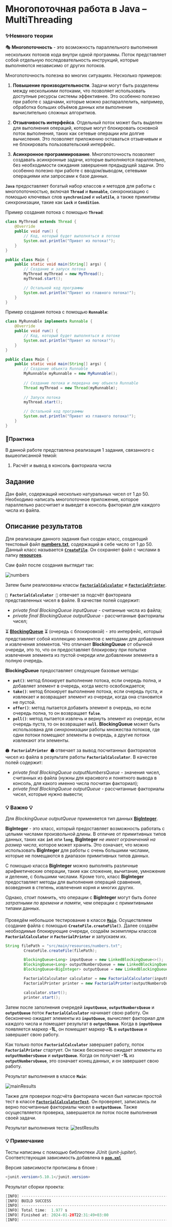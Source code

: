 
# Многопоточная работа в Java – MultiThreading

### ✨Немного теории

🎭 **Многопоточность** - это возможность параллельного выполнения нескольких потоков кода внутри одной программы. Поток представляет собой отдельную последовательность инструкций, которые выполняются независимо от других потоков.

Многопоточность полезна во многих ситуациях. Несколько примеров:

1. **Повышение производительности**. Задачи могут быть разделены между несколькими потоками, что позволяет использовать доступные ресурсы системы эффективнее. Это особенно полезно при работе с задачами, которые можно распараллелить, например, обработка больших объёмов данных или выполнение вычислительно сложных алгоритмов.

2. **Отзывчивость интерфейса**. Отдельный поток может быть выделен для выполнения операций, которые могут блокировать основной поток выполнения, таких как сетевые операции или долгие вычисления. Это позволяет приложению оставаться отзывчивым и не блокировать пользовательский интерфейс.

3. **Асинхронное программирование**. Многопоточность позволяет создавать асинхронные задачи, которые выполняются параллельно, без необходимости ожидания завершения предыдущей задачи. Это особенно полезно при работе с вводом/выводом, сетевыми операциями или запросами к базе данных.

**`Java`** предоставляет богатый набор классов и методов для работы с многопоточностью, включая **`Thread`** и **`Runnable`**, синхронизацию с помощью ключевых слов **`synchronized`** и **`volatile`**, а также примитивы синхронизации, такие как **`Lock`** и **`Condition`**.

Пример создания потока с помощью **`Thread`**:
```java
class MyThread extends Thread {
    @Override
    public void run() {
        // Код, который будет выполняться в потоке
        System.out.println("Привет из потока!");
    }
}

public class Main {
    public static void main(String[] args) {
        // Создание и запуск потока
        MyThread myThread = new MyThread();
        myThread.start();

        // Остальной код программы
        System.out.println("Привет из главного потока!");
    }
}
```

Пример создания потока с помощью **`Runnable`**:
```java
class MyRunnable implements Runnable {
    @Override
    public void run() {
        // Код, который будет выполняться в потоке
        System.out.println("Привет из потока!");
    }
}

public class Main {
    public static void main(String[] args) {
        // Создание объекта Runnable
        MyRunnable myRunnable = new MyRunnable();
        
        // Создание потока и передача ему объекта Runnable
        Thread myThread = new Thread(myRunnable);
        
        // Запуск потока
        myThread.start();

        // Остальной код программы
        System.out.println("Привет из главного потока!");
    }
}
```

### 🚀Практика

В данной работе представлена реализация 1 задания, связанного с вышеописанной темой:
1. Расчёт и вывод в консоль факториала числа
## Задание

Дан файл, содержащий несколько натуральных чисел от 1 до 50. Необходимо написать многопоточное приложение, которое параллельно рассчитает и выведет в консоль факториал для каждого числа из файла.

## Описание результатов

Для реализации данного задания был создан класс, создающий текстовый файл [**numbers.txt**](https://github.com/MironovNikita/sber-homework10/blob/main/src/main/resources/numbers.txt), содержащий в себе число от 1 до 50. Данный класс называется [**`CreateFile`**](https://github.com/MironovNikita/sber-homework10/blob/main/src/main/java/org/example/CreateFile.java). Он сохраняет файл с числами в папку [**resources**](https://github.com/MironovNikita/sber-homework10/tree/main/src/main/resources).

Сам файл после создания выглядит так:

![numbers](https://github.com/MironovNikita/sber-homework10/blob/main/res/numbers.png)

Затем были реализованы классы [**`FactorialCalculator`**](https://github.com/MironovNikita/sber-homework10/blob/main/src/main/java/org/example/FactorialCalculator.java) и [**`FactorialPrinter`**](https://github.com/MironovNikita/sber-homework10/blob/main/src/main/java/org/example/FactorialPrinter.java).

**`🧮 FactorialCalculator 🧮`** отвечает за подсчёт факториала представленных чисел в файле. В качестве полей содержит:
- _private final BlockingQueue<Long> inputQueue_ - считанные числа из файла;
- _private final BlockingQueue<BigInteger> outputQueue_ - рассчитанные факториалы чисел;

⏳ [**BlockingQueue**](https://docs.oracle.com/en/java/javase/20/docs/api/java.base/java/util/concurrent/BlockingQueue.html) ⏳ (очередь с блокировкой) - это интерфейс, который представляет собой коллекцию элементов с методами для добавления и извлечения элементов. Что отличает **BlockingQueue** от обычной очереди, это то, что он предоставляет блокировку при попытке извлечения элемента из пустой очереди или добавлении элемента в полную очередь.

**BlockingQueue** предоставляет следующие базовые методы:

- **`put()`**: метод блокирует выполнение потока, если очередь полна, и добавляет элемент в очередь, когда место освобождается;
- **`take()`**: метод блокирует выполнение потока, если очередь пуста, и извлекает и возвращает элемент из очереди, когда она становится не пустой.
- **`offer()`**: метод пытается добавить элемент в очередь, но если очередь полна, то он возвращает **`false`**.
- **`poll()`**: метод пытается извлечь и вернуть элемент из очереди, если очередь пуста, то он возвращает **`null`**.
**BlockingQueue** может быть использована для _синхронизации_ работы множества потоков, где одни потоки помещают элементы в очередь, а другие потоки извлекают эти элементы.

**`🖨️ FactorialPrinter 🖨️`** отвечает за вывод посчитанных факториалов чисел из файла в результате работы **`FactorialCalculator`**. В качестве полей содержит:
- _private final BlockingQueue<Long> outputNumbersQueue_ - значения чисел, считанных из файла (нужны для красивого и понятного вывода в консоль, для какого именно числа посчитан факториал);
- _private final BlockingQueue<BigInteger> outputQueue_ - рассчитанные факториалы чисел, которые нужно вывести;

### 💡 Важно 💡
Для _BlockingQueue<BigInteger> outputQueue_ применяется тип данных [**BigInteger**](https://docs.oracle.com/en/java/javase/17/docs/api/java.base/java/math/BigInteger.html).

**BigInteger** - это класс, который предоставляет возможность работать с целыми числами произвольной длины. В отличие от примитивных типов данных, таких как **`int`** или **`long`**, **BigInteger** _не имеет ограничений на размер числа_, которое может хранить. Это означает, что можно использовать **BigInteger** для работы с очень большими числами, которые не помещаются в диапазон примитивных типов данных.

С помощью класса **BigInteger** можно выполнять различные арифметические операции, такие как сложение, вычитание, умножение и деление, с большими числами. Кроме того, класс **BigInteger** предоставляет методы для выполнения операций сравнения, возведения в степень, извлечения корня и многих других.

Однако, стоит помнить, что операции с **BigInteger** могут быть _более затратными по времени и памяти_, чем операции с примитивными типами данных.

####
Проведём небольшое тестирование в классе [**`Main`**](https://github.com/MironovNikita/sber-homework10/blob/main/src/main/java/org/example/Main.java). Осуществляем создание файла с помощью **`CreateFile.createFile()`**. Далее создаём необходимые блокирующие очереди, создаём экземпляры классов **`FactorialCalculator`** и **`FactorialPrinter`** и запускаем их.
```java
String filePath = "src/main/resources/numbers.txt";
        CreateFile.createFile(filePath);

        BlockingQueue<Long> inputQueue = new LinkedBlockingQueue<>();
        BlockingQueue<Long> outputNumbersQueue = new LinkedBlockingQueue<>();
        BlockingQueue<BigInteger> outputQueue = new LinkedBlockingQueue<>();

        FactorialCalculator calculator = new FactorialCalculator(inputQueue, outputQueue);
        FactorialPrinter printer = new FactorialPrinter(outputNumbersQueue, outputQueue);

        calculator.start();
        printer.start();
```

Затем после заполнения очередей **`inputQueue`**, **`outputNumbersQueue`** и **`outputQueue`** поток **`FactorialCalculator`** начинает свою работу. Он бесконечно ожидает элементы из **`inputQueue`**, вычисляет факториал для каждого числа и помещает результат в **`outputQueue`**. Когда в **`inputQueue`** появляется маркер **-1L**, он помещает маркер **-1L** в **`outputQueue`** и завершает свою работу.

Как только поток **`FactorialCalculator`** завершает работу, поток **`FactorialPrinter`** стартует. Он также бесконечно ожидает элементы из **`outputNumbersQueue`** и **`outputQueue`**. Когда он получает **-1L** из **`outputNumbersQueue`**, это означает конец данных, и он завершает свою работу.

Результат выполнения в классе **`Main`**:

![mainResults](https://github.com/MironovNikita/sber-homework10/blob/main/res/mainResults.png)

Также для проверки подсчёта факториала чисел был написан простой тест в классе [**`FactorialCalculatorTest`**](https://github.com/MironovNikita/sber-homework10/blob/main/src/test/java/org/example/FactorialCalculatorTest.java). Он проверяет, записались ли верно посчитанные факториалы чисел в **`outputQueue`**. Также осуществляется проверка, завершается ли поток после выполнения своей задачи.

Результат выполнения теста:
![testResults](https://github.com/MironovNikita/sber-homework10/blob/main/res/testResults.png)

### 💡 Примечание

Тесты написаны с помощью библиотеки JUnit (*junit-jupiter*). Соответствующая зависимость добавлена в [**`pom.xml`**](https://github.com/MironovNikita/sber-homework10/blob/main/pom.xml) 

Версия зависимости прописаны в блоке *<properties> </properties>*:

```java
<junit.version>5.10.1</junit.version>
```

Результат сборки проекта:

```java
[INFO] ------------------------------------------------------------------------
[INFO] BUILD SUCCESS
[INFO] ------------------------------------------------------------------------
[INFO] Total time:  1.977 s
[INFO] Finished at: 2024-01-28T22:31:49+03:00
[INFO] ------------------------------------------------------------------------
```






